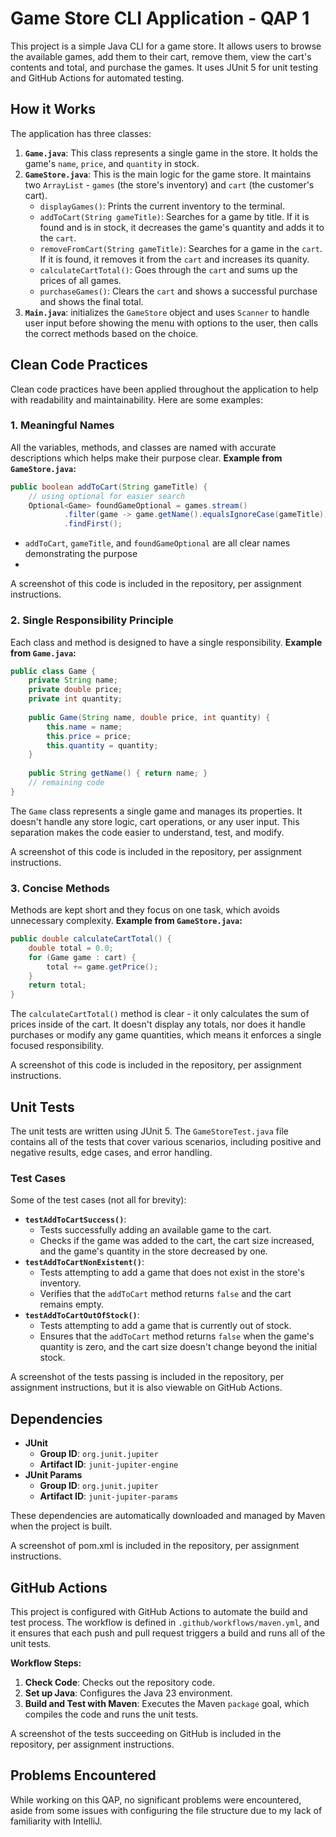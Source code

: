 
# Game Store CLI Application - QAP 1
This project is a simple Java CLI for a game store. It allows users to browse the available games, add them to their cart, remove them, view the cart's contents and total, and purchase the games. It uses JUnit 5 for unit testing and GitHub Actions for automated testing.
## How it Works
The application has three classes:
1.  **`Game.java`**: This class represents a single game in the store. It holds the game's `name`, `price`, and `quantity` in stock.
2.  **`GameStore.java`**: This is the main logic for the game store. It maintains two `ArrayList` - `games` (the store's inventory) and `cart` (the customer's cart).
    * `displayGames()`: Prints the current inventory to the terminal.
    * `addToCart(String gameTitle)`: Searches for a game by title. If it is found and is in stock, it decreases the game's quantity and adds it to the `cart`.
    * `removeFromCart(String gameTitle)`: Searches for a game in the `cart`. If it is found, it removes it from the `cart` and increases its quanity.
    * `calculateCartTotal()`: Goes through the `cart` and sums up the prices of all games.
    * `purchaseGames()`: Clears the `cart` and shows a successful purchase and shows the final total.
3.  **`Main.java`**:  initializes the `GameStore` object and uses `Scanner` to handle user input before showing the menu with options to the user, then calls the correct methods based on the choice.
## Clean Code Practices
Clean code practices have been applied throughout the application to help with readability and maintainability. Here are some examples:
### 1. Meaningful Names
All the variables, methods, and classes are named with accurate descriptions which helps make their purpose clear.
**Example from `GameStore.java`:**
```java
public boolean addToCart(String gameTitle) {
    // using optional for easier search
    Optional<Game> foundGameOptional = games.stream()
            .filter(game -> game.getName().equalsIgnoreCase(gameTitle))
            .findFirst();
```
-   `addToCart`, `gameTitle`, and `foundGameOptional` are all clear names demonstrating the purpose
-
A screenshot of this code is included in the repository, per assignment instructions.

### 2. Single Responsibility Principle
Each class and method is designed to have a single responsibility.
**Example from `Game.java`:**
```java
public class Game {  
    private String name;  
    private double price;  
    private int quantity;  
  
    public Game(String name, double price, int quantity) {  
        this.name = name;  
        this.price = price;  
        this.quantity = quantity;  
    }  
  
    public String getName() { return name; }
    // remaining code
}
```
The `Game` class represents a single game and manages its properties. It doesn't handle any store logic, cart operations, or any user input. This separation makes the code easier to understand, test, and modify.

A screenshot of this code is included in the repository, per assignment instructions.

### 3. Concise Methods
Methods are kept short and they focus on one task, which avoids unnecessary complexity.
**Example from `GameStore.java`:**
```java
public double calculateCartTotal() {
    double total = 0.0;
    for (Game game : cart) {
        total += game.getPrice();
    }
    return total;
}
```
The `calculateCartTotal()` method is clear - it only calculates the sum of prices inside of the cart. It doesn't display any totals, nor does it handle purchases or modify any game quantities, which means it enforces a single focused responsibility.

A screenshot of this code is included in the repository, per assignment instructions.

## Unit Tests

The unit tests are written using JUnit 5. The `GameStoreTest.java` file contains all of the tests that cover various scenarios, including positive and negative results, edge cases, and error handling.
### Test Cases
Some of the test cases (not all for brevity):
-   **`testAddToCartSuccess()`**:
    -   Tests successfully adding an available game to the cart.
    -   Checks if the game was added to the cart, the cart size increased, and the game's quantity in the store decreased by one.
-   **`testAddToCartNonExistent()`**:
    -   Tests attempting to add a game that does not exist in the store's inventory.
    -   Verifies that the `addToCart` method returns `false` and the cart remains empty.
-   **`testAddToCartOutOfStock()`**:
    -   Tests attempting to add a game that is currently out of stock.
    -   Ensures that the `addToCart` method returns `false` when the game's quantity is zero, and the cart size doesn't change beyond the initial stock.

A screenshot of the tests passing is included in the repository, per assignment instructions, but it is also viewable on GitHub Actions.

## Dependencies
-   **JUnit**
    -   **Group ID**: `org.junit.jupiter`
    -   **Artifact ID**: `junit-jupiter-engine`
-   **JUnit Params**
    -   **Group ID**: `org.junit.jupiter`
    -   **Artifact ID**: `junit-jupiter-params`

These dependencies are automatically downloaded and managed by Maven when the project is built.

A screenshot of pom.xml is included in the repository, per assignment instructions.

## GitHub Actions

This project is configured with GitHub Actions to automate the build and test process. The workflow is defined in `.github/workflows/maven.yml`, and it ensures that each push and pull request triggers a build and runs all of the unit tests.

**Workflow Steps:**
1.  **Check Code**: Checks out the repository code.
2.  **Set up Java**: Configures the Java 23 environment.
3.  **Build and Test with Maven**: Executes the Maven `package` goal, which compiles the code and runs the unit tests.

A screenshot of the tests succeeding on GitHub is included in the repository, per assignment instructions.

## Problems Encountered

While working on this QAP, no significant problems were encountered, aside from some issues with configuring the file structure due to my lack of familiarity with IntelliJ.